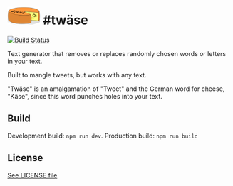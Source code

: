 # ![](40px-Cheese.png) #twäse

 [![Build Status](https://travis-ci.com/freaktechnik/twaese.svg?branch=master)](https://travis-ci.com/freaktechnik/twaese)

Text generator that removes or replaces randomly chosen words or letters in your text.

Built to mangle tweets, but works with any text.

"Twäse" is an amalgamation of "Tweet" and the German word for cheese, "Käse", since this word punches holes into your text.

## Build
Development build: `npm run dev`.
Production build: `npm run build`

## License
[See LICENSE file](LICENSE)
